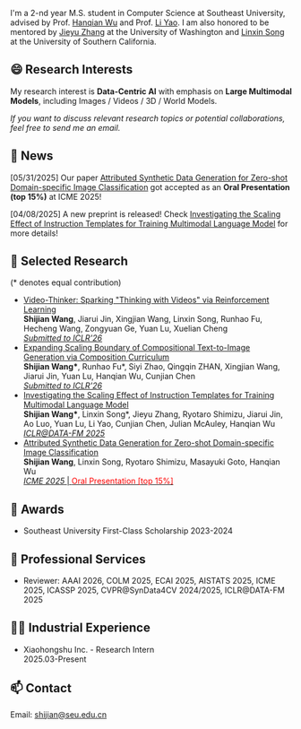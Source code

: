 I'm a 2-nd year M.S. student in Computer Science at Southeast University, advised by Prof. [Hanqian Wu](https://cyber.seu.edu.cn/2024/0218/c22566a480785/page.htm) and Prof. [Li Yao](https://cse.seu.edu.cn/2019/0105/c23024a257562/page.htm). I am also honored to be mentored by [Jieyu Zhang](https://jieyuz2.github.io/) at the University of Washington and [Linxin Song](https://linxins.net/) at the University of Southern California.

## 😄 Research Interests
My research interest is **Data-Centric AI** with emphasis on **Large Multimodal Models**, including Images / Videos / 3D / World Models.

*If you want to discuss relevant research topics or potential collaborations, feel free to send me an email.*

## 📢 News
[05/31/2025] Our paper [Attributed Synthetic Data Generation for Zero-shot Domain-specific Image Classification](https://arxiv.org/abs/2504.04510) got accepted as an **Oral Presentation (top 15%)** at ICME 2025!

[04/08/2025] A new preprint is released! Check [Investigating the Scaling Effect of Instruction Templates for Training Multimodal Language Model](https://arxiv.org/abs/2412.08307) for more details!

## 📝 Selected Research
(\* denotes equal contribution)
- [Video-Thinker: Sparking "Thinking with Videos" via Reinforcement Learning]()
<br>**Shijian Wang**, Jiarui Jin, Xingjian Wang, Linxin Song, Runhao Fu, Hecheng Wang, Zongyuan Ge, Yuan Lu, Xuelian Cheng<br><ins>*Submitted to ICLR'26*</ins>
- [Expanding Scaling Boundary of Compositional Text-to-Image Generation via Composition Curriculum]()
<br>**Shijian Wang\***, Runhao Fu\*, Siyi Zhao, Qingqin ZHAN, Xingjian Wang, Jiarui Jin, Yuan Lu, Hanqian Wu, Cunjian Chen<br><ins>*Submitted to ICLR'26*</ins>
- [Investigating the Scaling Effect of Instruction Templates for Training Multimodal Language Model](https://arxiv.org/abs/2412.08307)
<br>**Shijian Wang\***, Linxin Song\*, Jieyu Zhang, Ryotaro Shimizu, Jiarui Jin, Ao Luo, Yuan Lu, Li Yao, Cunjian Chen, Julian McAuley, Hanqian Wu<br><ins>*ICLR@DATA-FM 2025*</ins>
- [Attributed Synthetic Data Generation for Zero-shot Domain-specific Image Classification](https://arxiv.org/abs/2504.04510)
<br>**Shijian Wang**, Linxin Song, Ryotaro Shimizu, Masayuki Goto, Hanqian Wu<br><ins>*ICME 2025* | <font color=red>Oral Presentation [top 15%]</font></ins>

## 🏅 Awards
- Southeast University First-Class Scholarship 2023-2024
  
## 📍 Professional Services
- Reviewer: AAAI 2026, COLM 2025, ECAI 2025, AISTATS 2025, ICME 2025, ICASSP 2025, CVPR@SynData4CV 2024/2025, ICLR@DATA-FM 2025

## 👨‍💻 Industrial Experience
- Xiaohongshu Inc. - Research Intern
<br> 2025.03-Present

## 📫 Contact
Email: shijian@seu.edu.cn

